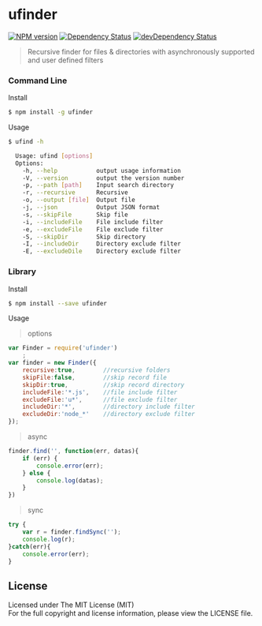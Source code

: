 ufinder
=======

[![NPM version](https://badge.fury.io/js/ufinder.png)](http://badge.fury.io/js/ufinder)
[![Dependency Status](https://david-dm.org/jetiny/ufinder.png)](https://david-dm.org/jetiny/ufinder)
[![devDependency Status](https://david-dm.org/jetiny/ufinder/dev-status.png)](https://david-dm.org/jetiny/ufinder#info=devDependencies)

> Recursive finder for files &amp; directories with asynchronously supported and user defined filters

### Command Line
Install
```sh
$ npm install -g ufinder
```
Usage
```sh
$ ufind -h

  Usage: ufind [options]
  Options:
    -h, --help           output usage information
    -V, --version        output the version number
    -p, --path [path]    Input search directory
    -r, --recursive      Recursive
    -o, --output [file]  Output file
    -j, --json           Output JSON format
    -s, --skipFile       Skip file
    -i, --includeFile    File include filter
    -e, --excludeFile    File exclude filter
    -S, --skipDir        Skip directory
    -I, --includeDir     Directory exclude filter
    -E, --excludeDile    Directory exclude filter
```
### Library
Install
```sh
$ npm install --save ufinder
```
Usage
> options
```javascript
var Finder = require('ufinder')
    ;
var finder = new Finder({
    recursive:true,        //recursive folders
    skipFile:false,        //skip record file
    skipDir:true,          //skip record directory
    includeFile:'*.js',    //file include filter
    excludeFile:'u*',      //file exclude filter
    includeDir:'*',        //directory include filter
    excludeDir:'node_*'    //directory exclude filter
});
```
> async
```javascript
finder.find('', function(err, datas){
    if (err) {
        console.error(err);
    } else {
        console.log(datas);
    }
})
```
> sync
```javascript
try {
    var r = finder.findSync('');
    console.log(r);
}catch(err){
    console.error(err);
}
```

## License
Licensed under The MIT License (MIT)  
For the full copyright and license information, please view the LICENSE file.
